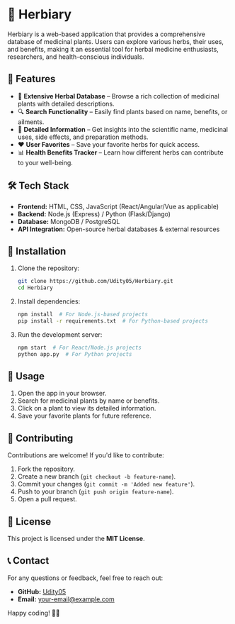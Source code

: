 # 🌿 Herbiary

Herbiary is a web-based application that provides a comprehensive database of medicinal plants. Users can explore various herbs, their uses, and benefits, making it an essential tool for herbal medicine enthusiasts, researchers, and health-conscious individuals.

## 🚀 Features
- 🌱 **Extensive Herbal Database** – Browse a rich collection of medicinal plants with detailed descriptions.
- 🔍 **Search Functionality** – Easily find plants based on name, benefits, or ailments.
- 📖 **Detailed Information** – Get insights into the scientific name, medicinal uses, side effects, and preparation methods.
- ❤️ **User Favorites** – Save your favorite herbs for quick access.
- 📊 **Health Benefits Tracker** – Learn how different herbs can contribute to your well-being.

## 🛠️ Tech Stack
- **Frontend:** HTML, CSS, JavaScript (React/Angular/Vue as applicable)
- **Backend:** Node.js (Express) / Python (Flask/Django)
- **Database:** MongoDB / PostgreSQL
- **API Integration:** Open-source herbal databases & external resources

## 🔧 Installation
1. Clone the repository:
   ```sh
   git clone https://github.com/Udity05/Herbiary.git
   cd Herbiary
   ```
2. Install dependencies:
   ```sh
   npm install  # For Node.js-based projects
   pip install -r requirements.txt  # For Python-based projects
   ```
3. Run the development server:
   ```sh
   npm start  # For React/Node.js projects
   python app.py  # For Python projects
   ```

## 🎯 Usage
1. Open the app in your browser.
2. Search for medicinal plants by name or benefits.
3. Click on a plant to view its detailed information.
4. Save your favorite plants for future reference.

## 🤝 Contributing
Contributions are welcome! If you'd like to contribute:
1. Fork the repository.
2. Create a new branch (`git checkout -b feature-name`).
3. Commit your changes (`git commit -m 'Added new feature'`).
4. Push to your branch (`git push origin feature-name`).
5. Open a pull request.

## 📜 License
This project is licensed under the **MIT License**.

## 📞 Contact
For any questions or feedback, feel free to reach out:
- **GitHub:** [Udity05](https://github.com/Udity05)
- **Email:** [your-email@example.com](banerjeeudity@gmail.com)

Happy coding! 🌱🚀


